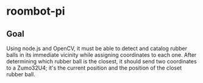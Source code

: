 # roombot-pi

## Goal
Using node.js and OpenCV, it must be able to detect and catalog rubber balls in its immediate vicinity while assigning coordinates to each one. After determining which rubber ball is the closest, it should send two coordinates to a Zumo32U4; it's the current position and the position of the closet rubber ball.
